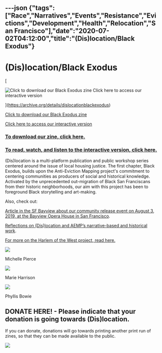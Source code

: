 ---json
{"tags":["Race","Narratives","Events","Resistance","Evictions","Development","Health","Relocation","San Francisco"],"date":"2020-07-02T04:12:00","title":"(Dis)location/Black Exodus"}
---

(Dis)location/Black Exodus
==========================

[

![Click to download our Black Exodus zine    Click here to access our interactive version](https://images.squarespace-cdn.com/content/v1/52b7d7a6e4b0b3e376ac8ea2/1565881304747-1X0RIC3QZADBLNMLOZ2R/ke17ZwdGBToddI8pDm48kLClvqBQzoxFpMKnAwLVSht7gQa3H78H3Y0txjaiv_0fDoOvxcdMmMKkDsyUqMSsMWxHk725yiiHCCLfrh8O1z4YTzHvnKhyp6Da-NYroOW3ZGjoBKy3azqku80C789l0nQwvinDXPV4EYh2MRzm-RTRPcCVZpxbQHDYjLt73zWsGFOx8WNN_3833FE_kuT6Bg/CoverCollage_Adrienne_crop.jpg)

](https://archive.org/details/dislocationblackexodus)

[Click to download our Black Exodus zine](https://archive.org/details/dislocationblackexodus)

[Click here to access our interactive version](http://scalar.usc.edu/works/dislocation/index)

### [To download our zine, click here.](https://archive.org/details/dislocationblackexodus)

### [To read, watch, and listen to the interactive version, click here.](http://scalar.usc.edu/works/dislocation/index)

(Dis)location is a multi-platform publication and public workshop series centered around the issue of local housing justice. The first chapter, Black Exodus, builds upon the Anti-Eviction Mapping project's commitment to centering communities as producers of social and historical knowledge. Activated by the unprecedented out-migration of Black San Franciscans from their historic neighborhoods, our aim with this project has been to foreground Black storytelling and art-making.

Also, check out:

[Article in the SF Bayview about our community release event on August 3, 2019, at the Bayview Opera House in San Francisco](https://sfbayview.com/2019/07/dislocation-black-exodus-lets-talk-about-how-it-happened-and-what-to-do-about-it/?fbclid=IwAR1NWDz1uT1W6hKTkia1ov46Cmp2x6w2Lk_PksjfjnlGlmuSNHWo-IioIrg).

[Reflections on (Dis)location and AEMP’s narrative-based and historical work](https://www.radicalhistoryreview.org/abusablepast/?p=3191).

[For more on the Harlem of the West project, read here.](https://www.harlemofthewestsf.com)

![](https://images.squarespace-cdn.com/content/v1/52b7d7a6e4b0b3e376ac8ea2/1576694857522-NV4IHM7ZNIH36L10AYDJ/ke17ZwdGBToddI8pDm48kDvw4LrxXmePEqRG_EzSEidZw-zPPgdn4jUwVcJE1ZvWhcwhEtWJXoshNdA9f1qD7Xj1nVWs2aaTtWBneO2WM-vFe0U4vJiekHwqyxVpirD6CHroswJuDn7U2D-yOCCC6g/image-asset.jpeg)

Michelle Pierce

![](https://images.squarespace-cdn.com/content/v1/52b7d7a6e4b0b3e376ac8ea2/1576694885725-TEHT3G9562S6FCR576PA/ke17ZwdGBToddI8pDm48kDvw4LrxXmePEqRG_EzSEidZw-zPPgdn4jUwVcJE1ZvWhcwhEtWJXoshNdA9f1qD7Xj1nVWs2aaTtWBneO2WM-vFe0U4vJiekHwqyxVpirD6CHroswJuDn7U2D-yOCCC6g/image-asset.jpeg)

Marie Harrison

![](https://images.squarespace-cdn.com/content/v1/52b7d7a6e4b0b3e376ac8ea2/1576694976323-EK35B19BBKYGBRR5IELA/ke17ZwdGBToddI8pDm48kLl76CqolYQpYCK1tQUkpCVZw-zPPgdn4jUwVcJE1ZvWQUxwkmyExglNqGp0IvTJZUJFbgE-7XRK3dMEBRBhUpzq3NVIIp6jYqnwxy-xF8aVXRy_AJKc5toB5m-gAPM7p7ivWsEabuWKGrHqsHOeNt4/image-asset.jpeg)

Phyllis Bowie

DONATE HERE! - Please indicate that your donation is going towards (Dis)location.
---------------------------------------------------------------------------------

If you can donate, donations will go towards printing another print run of zines, so that they can be made available to the public.

   ![](https://www.paypal.com/en_US/i/scr/pixel.gif)